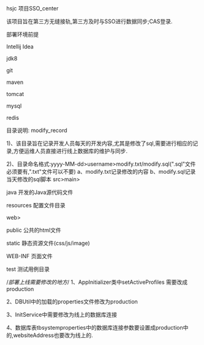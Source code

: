 hsjc 项目SSO_center

该项目旨在第三方无缝接轨,第三方及时与SSO进行数据同步;CAS登录.

部署环境前提

Intellij Idea

jdk8

git

maven

tomcat

mysql

redis

目录说明: modify_record

1)、该目录旨在记录开发人员每天的开发内容,尤其是修改了sql,需要进行相应的记录,方便运维人员直接进行线上数据库的维护与同步.

2)、目录命名格式:yyyy-MM-dd>username>modify.txt/modify.sql(".sql"文件必须要有,".txt"文件可以不要)
    a、modify.txt记录修改的内容
    b、modify.sql记录当天修改的sql脚本
src>main>

java 开发的Java源代码文件

resources 配置文件目录

web>

public 公共的html文件

static 静态资源文件(css/js/image)

WEB-INF 页面文件

test 测试用例目录

/*部署上线需要修改的地方*/
1、AppInitializer类中setActiveProfiles 需要改成production

2、DBUtil中的加载的properties文件修改为production

3、InitService中需要修改为线上的数据库连接

4、数据库表tbsystemproperties中的数据库连接参数要设置成production中的,websiteAddress也要改为线上的.
